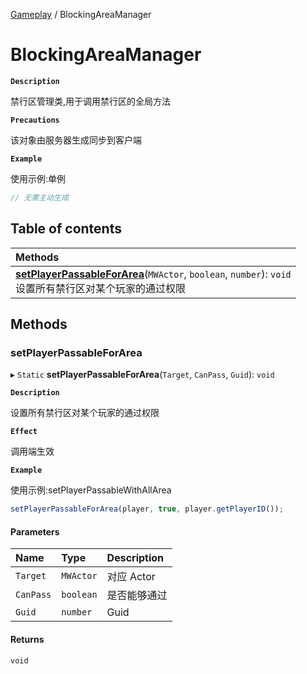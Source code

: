 [Gameplay](../modules/Gameplay.Gameplay.md) / BlockingAreaManager

# BlockingAreaManager <Badge type="tip" text="Class" />

**`Description`**

禁行区管理类,用于调用禁行区的全局方法

**`Precautions`**

该对象由服务器生成同步到客户端

**`Example`**

使用示例:单例

```ts
// 无需主动生成
```

## Table of contents

| Methods                                                                                                                                                                           |
| :-------------------------------------------------------------------------------------------------------------------------------------------------------------------------------- |
| **[setPlayerPassableForArea](Gameplay.Gameplay.BlockingAreaManager.md#setplayerpassableforarea)**(`MWActor`, `boolean`, `number`): `void` <br> 设置所有禁行区对某个玩家的通过权限 |

## Methods

### setPlayerPassableForArea

▸ `Static` **setPlayerPassableForArea**(`Target`, `CanPass`, `Guid`): `void`

**`Description`**

设置所有禁行区对某个玩家的通过权限

**`Effect`**

调用端生效

**`Example`**

使用示例:setPlayerPassableWithAllArea

```ts
setPlayerPassableForArea(player, true, player.getPlayerID());
```

#### Parameters

| Name      | Type      | Description  |
| :-------- | :-------- | :----------- |
| `Target`  | `MWActor` | 对应 Actor   |
| `CanPass` | `boolean` | 是否能够通过 |
| `Guid`    | `number`  | Guid         |

#### Returns

`void`
